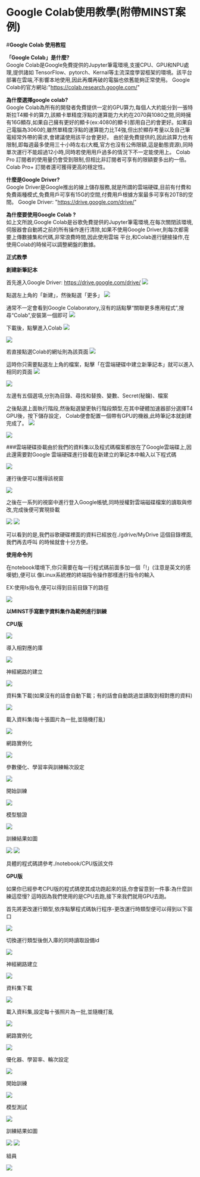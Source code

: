 # Google Colab使用教學(附帶MINST案例)
#**Google Colab 使用教程**

**「Google Colab」是什麼?**  
Google Colab是Google免費提供的Jupyter筆電環境,支援CPU、GPU和NPU處理,提供諸如 TensorFlow、pytorch、Kernal等主流深度學習框架的環境。該平台部署在雲端,不影響本地使用,因此再爛再破的電腦也依舊能夠正常使用。
Google Colab的官方網站:"https://colab.research.google.com/"

**為什麼選擇google colab?**  
Google Colab為所有的開發者免費提供一定的GPU算力,每個人大約能分到一張特斯拉T4顯卡的算力,該顯卡單精度浮點的運算能力大約在2070與1080之間,同時擁有16G顯存,如果自己擁有更好的顯卡(ex:4080的顯卡)那用自己的會更好。如果自己電腦為3060的,雖然單精度浮點的運算能力比T4強,但出於顯存考量以及自己筆電經常外帶的需求,會建議使用該平台會更好。 由於是免費提供的,因此該算力也有限制,即每週最多使用三十小時左右(大概,官方也沒有公佈限額,這是動態資源),同時單次運行不能超過12小時,同時若使用用戶過多的情況下不一定能使用上。
Colab Pro 訂閱者的使用量仍會受到限制,但相比非訂閱者可享有的限額要多出約一倍。Colab Pro+ 訂閱者還可獲得更高的穩定性。

**什麼是Google Driver?**  
Google Driver是Google推出的線上儲存服務,就是所謂的雲端硬碟,目前有付費和免費兩種模式,免費用戶可享有15G的空間,付費用戶根據方案最多可享有20TB的空間。 Google Driver: "https://drive.google.com/drive/"

**為什麼要使用Google Colab ?**  
如上文所說,Google Colab是谷歌免費提供的Jupyter筆電環境,在每次關閉該環境,伺服器會自動將之前的所有操作進行清除,如果不使用Google Driver,則每次都需要上傳數據集和代碼,非常浪費時間,因此使用雲端 平台,和Colab進行鏈接操作,在使用Colab的時候可以調整網盤的數據。

**正式教學**

**創建新筆記本**

首先進入Google Driver: https://drive.google.com/drive/
<img src="https://github.com/kity2233466/KAKA/blob/main/DRIVE_0.jpg">

點選左上角的「新建」，然後點選「更多」
<img src="https://github.com/kity2233466/KAKA/blob/main/2_0.jpg">

通常不一定會看到Google Colaboratory,沒有的話點擊“關聯更多應用程式”,搜尋“Colab”,安裝第一個即可
<img src="https://github.com/kity2233466/KAKA/blob/main/3_0.jpg">

下載後，點擊進入Colab
<img src="https://github.com/kity2233466/KAKA/blob/main/4_0.jpg">

<img src="https://github.com/kity2233466/KAKA/blob/main/5_0.jpg">

若直接點選Colab的網址則為該頁面
<img src="https://github.com/kity2233466/KAKA/blob/main/%E9%80%B2%E5%85%A5%E7%95%AB%E9%9D%A2.jpg">

這時你只需要點選左上角的檔案，點擊「在雲端硬碟中建立新筆記本」就可以進入相同的頁面
<img src="https://github.com/kity2233466/KAKA/blob/main/%E5%BB%BA%E7%AB%8B%E6%96%B0%E7%AD%86%E8%A8%98%E6%9C%AC.jpg">

<img src="https://github.com/kity2233466/KAKA/blob/main/5_0.jpg">

左邊有五個選項,分別為目錄、尋找和替換、變數、Secret(秘鑰)、檔案

之後點選上面執行階段,然後點選變更執行階段類型,在其中硬體加速器部分選擇T4 GPU後，按下儲存設定，
Colab便會配置一個帶有GPU的機器,此時筆記本就創建完成了。
<img src="https://github.com/kity2233466/KAKA/blob/main/6_0.jpg">

<img src="https://github.com/kity2233466/KAKA/blob/main/7_0.jpg">

###雲端硬碟掛載由於我們的資料集以及程式碼檔案都放在了Google雲端碟上,因此還需要對Google 雲端硬碟進行掛載在新建立的筆記本中輸入以下程式碼

<img src="https://github.com/kity2233466/KAKA/blob/main/%E6%8E%9B%E8%BC%89%E7%A8%8B%E5%BC%8F%E7%A2%BC.jpg">

運行後便可以獲得該視窗

<img src="https://github.com/kity2233466/KAKA/blob/main/8_0.jpg">

之後在一系列的視窗中進行登入Google帳號,同時授權對雲端磁碟檔案的讀取與修改,完成後便可實現掛載

<img src="https://github.com/kity2233466/KAKA/blob/main/9_0.jpg">

<img src="https://github.com/kity2233466/KAKA/blob/main/10_0.jpg">

可以看到的是,我們谷歌硬碟裡面的資料已經放在./gdrive/MyDrive 這個目錄裡面,我們再去呼叫
的時候就會十分方便。

**使用命令列**  

在notebook環境下,你只需要在每一行程式碼前面多加一個「!」(注意是英文的感嘆號),便可以
像Linux系統裡的終端指令操作那樣進行指令的輸入

EX:使用Is指令,便可以得到目前目錄下的路徑

<img src="https://github.com/kity2233466/KAKA/blob/main/11.jpg">

**以MINST手寫數字資料集作為範例進行訓練**

**CPU版**

<img src="https://github.com/kity2233466/KAKA/blob/main/1-1.jpg">

導入相對應的庫

<img src="https://github.com/kity2233466/KAKA/blob/main/1-2.jpg">

神經網路的建立

<img src="https://github.com/kity2233466/KAKA/blob/main/1-3.jpg">

資料集下載(如果沒有的話會自動下載；有的話會自動跳過並讀取到相對應的資料)

<img src="https://github.com/kity2233466/KAKA/blob/main/cpu%E8%BC%89%E5%85%A5%E8%B3%87%E6%96%99%E9%9B%86.jpg">

載入資料集(每十張圖片為一批,並隨機打亂)

<img src="https://github.com/kity2233466/KAKA/blob/main/16.jpg">

網路實例化

<img src="https://github.com/kity2233466/KAKA/blob/main/1-5.jpg">

參數優化、學習率與訓練輪次設定

<img src="https://github.com/kity2233466/KAKA/blob/main/1-6.jpg">

開始訓練

<img src="https://github.com/kity2233466/KAKA/blob/main/%E9%96%8B%E5%A7%8B%E8%A8%93%E7%B7%B4CPU.jpg">

模型驗證

<img src="https://github.com/kity2233466/KAKA/blob/main/1-8.jpg">

訓練結果如圖

<img src="https://github.com/kity2233466/KAKA/blob/main/cpu%E8%A8%93%E7%B7%B4%E7%B5%90%E6%9E%9C.jpg">

<img src="https://github.com/kity2233466/KAKA/blob/main/cpu%E8%A8%93%E7%B7%B4%E7%B5%90%E6%9E%9C2.jpg">


具體的程式碼請參考./notebook/CPU版該文件

**GPU版**

如果你已經參考CPU版的程式碼使其成功跑起來的話,你會留意到一件事:為什麼訓練這麼慢? 這時因為我們使用的是CPU去跑,接下來我們就用GPU去跑。

首先將更改運行類型,依序點擊程式碼執行程序-更改運行時類型便可以得到以下窗口

<img src="https://github.com/kity2233466/KAKA/blob/main/7_0.jpg">

切換運行類型後倒入庫的同時讀取設備id

<img src="https://github.com/kity2233466/KAKA/blob/main/gpu%E5%B0%8E%E5%85%A5%E5%BA%AB.jpg">

神經網路建立

<img src="https://github.com/kity2233466/KAKA/blob/main/14.jpg">

資料集下載

<img src="https://github.com/kity2233466/KAKA/blob/main/%E6%95%B8%E6%93%9A%E9%9B%86%E4%B8%8B%E8%BC%89.jpg">

載入資料集,設定每十張照片為一批,並隨機打亂

<img src="https://github.com/kity2233466/KAKA/blob/main/16.jpg">

網路實例化

<img src="https://github.com/kity2233466/KAKA/blob/main/17.jpg">

優化器、學習率、輪次設定

<img src="https://github.com/kity2233466/KAKA/blob/main/%E8%BC%AA%E6%AC%A1%E8%A8%AD%E5%AE%9A.jpg">

開始訓練

<img src="https://github.com/kity2233466/KAKA/blob/main/%E9%96%8B%E5%A7%8B%E8%A8%93%E7%B7%B4.jpg">

模型測試

<img src="https://github.com/kity2233466/KAKA/blob/main/%E6%A8%A1%E5%9E%8B%E6%B8%AC%E8%A9%A6.jpg">

訓練結果如圖

<img src="https://github.com/kity2233466/KAKA/blob/main/%E7%B5%90%E6%9E%9C.jpg">

<img src="https://github.com/kity2233466/KAKA/blob/main/%E7%B5%90%E6%9E%9C2.jpg">

組員

<img src="https://github.com/kity2233466/KAKA/blob/main/%E7%B5%84%E5%93%A1.jpg">
